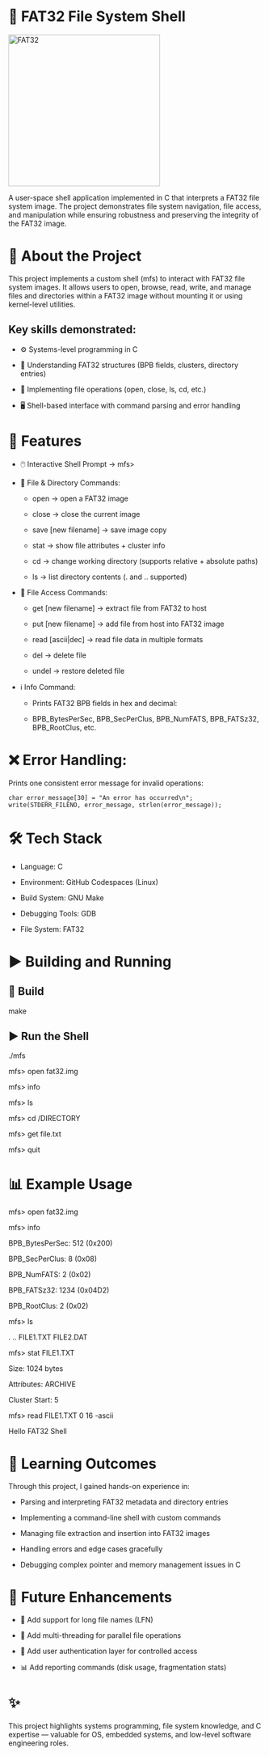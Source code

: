 # 💾 FAT32 File System Shell
<img width="300" height="300" alt="FAT32" src="https://github.com/user-attachments/assets/d484781c-e462-41c3-9397-2a7f5e48419e" />

A user-space shell application implemented in C that interprets a FAT32 file system image.
The project demonstrates file system navigation, file access, and manipulation while ensuring robustness and preserving the integrity of the FAT32 image.

# 📖 About the Project

This project implements a custom shell (mfs) to interact with FAT32 file system images.
It allows users to open, browse, read, write, and manage files and directories within a FAT32 image without mounting it or using kernel-level utilities.

## Key skills demonstrated:
- ⚙️ Systems-level programming in C

- 📂 Understanding FAT32 structures (BPB fields, clusters, directory entries)

- 📑 Implementing file operations (open, close, ls, cd, etc.)

- 🖥️ Shell-based interface with command parsing and error handling

# 🚀 Features

- 🖱️ Interactive Shell Prompt → mfs>

- 📂 File & Directory Commands:

   - open <filename> → open a FAT32 image

   - close → close the current image

   - save [new filename] → save image copy

   - stat <filename> → show file attributes + cluster info

   - cd <directory> → change working directory (supports relative + absolute paths)

   - ls → list directory contents (. and .. supported)

 
- 📜 File Access Commands:

   - get <filename> [new filename] → extract file from FAT32 to host

   - put <filename> [new filename] → add file from host into FAT32 image

   - read <filename> <pos> <bytes> [ascii|dec] → read file data in multiple formats

   - del <filename> → delete file

   - undel <filename> → restore deleted file

 
- ℹ️ Info Command:
   
   - Prints FAT32 BPB fields in hex and decimal:

   - BPB_BytesPerSec, BPB_SecPerClus, BPB_NumFATS, BPB_FATSz32, BPB_RootClus, etc.
 
# ❌ Error Handling:

Prints one consistent error message for invalid operations:

    char error_message[30] = "An error has occurred\n";
    write(STDERR_FILENO, error_message, strlen(error_message));

# 🛠️ Tech Stack

- Language: C

- Environment: GitHub Codespaces (Linux)

- Build System: GNU Make

- Debugging Tools: GDB

- File System: FAT32

# ▶️ Building and Running

## 🔨 Build
make

## ▶️ Run the Shell

./mfs

mfs> open fat32.img

mfs> info

mfs> ls

mfs> cd /DIRECTORY

mfs> get file.txt

mfs> quit

# 📊 Example Usage
   
mfs> open fat32.img

mfs> info

BPB_BytesPerSec: 512 (0x200)

BPB_SecPerClus: 8 (0x08)

BPB_NumFATS: 2 (0x02)

BPB_FATSz32: 1234 (0x04D2)

BPB_RootClus: 2 (0x02)


mfs> ls

.   ..   FILE1.TXT   FILE2.DAT

mfs> stat FILE1.TXT

Size: 1024 bytes

Attributes: ARCHIVE

Cluster Start: 5

mfs> read FILE1.TXT 0 16 -ascii

Hello FAT32 Shell


# 🎯 Learning Outcomes

Through this project, I gained hands-on experience in:

- Parsing and interpreting FAT32 metadata and directory entries

- Implementing a command-line shell with custom commands

- Managing file extraction and insertion into FAT32 images

- Handling errors and edge cases gracefully

- Debugging complex pointer and memory management issues in C

# 🚀 Future Enhancements

- 🔀 Add support for long file names (LFN)

- 🧵 Add multi-threading for parallel file operations

- 🔑 Add user authentication layer for controlled access

- 📊 Add reporting commands (disk usage, fragmentation stats)


# ✨ 
This project highlights systems programming, file system knowledge, and C expertise — valuable for OS, embedded systems, and low-level software engineering roles.
